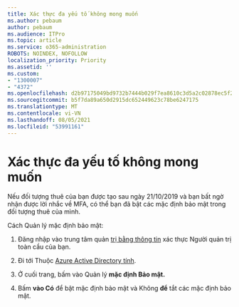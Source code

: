 ```yaml
---
title: Xác thực đa yếu tố không mong muốn
ms.author: pebaum
author: pebaum
ms.audience: ITPro
ms.topic: article
ms.service: o365-administration
ROBOTS: NOINDEX, NOFOLLOW
localization_priority: Priority
ms.assetid: ''
ms.custom:
- "1300007"
- "4372"
ms.openlocfilehash: d2b97175049bd9732b7444b029f7ea8610c3d5a2c02878ec5f20ded916baadd5
ms.sourcegitcommit: b5f7da89a650d2915dc652449623c78be6247175
ms.translationtype: MT
ms.contentlocale: vi-VN
ms.lasthandoff: 08/05/2021
ms.locfileid: "53991161"
---
```

# <a name="unexpected-multi-factor-authentication"></a>Xác thực đa yếu tố không mong muốn

Nếu đối tượng thuê của bạn được tạo sau ngày 21/10/2019 [](https://aka.ms/securitydefaults) và bạn bất ngờ nhận được lời nhắc về MFA, có thể bạn đã bật các mặc định bảo mật trong đối tượng thuê của mình. 

Cách Quản lý mặc định bảo mật:

1. Đăng nhập vào trung tâm quản [trị bằng thông tin](https://go.microsoft.com/fwlink/p/?linkid=834822) xác thực Người quản trị toàn cầu của bạn.

2. Đi tới Thuộc [Azure Active Directory tính](https://portal.azure.com/#blade/Microsoft_AAD_IAM/ActiveDirectoryMenuBlade/Properties).

3. Ở cuối trang, bấm vào Quản lý **mặc định Bảo mật.**

4. Bấm **vào Có** để bật mặc định bảo mật và Không **để** tắt các mặc định bảo mật.
